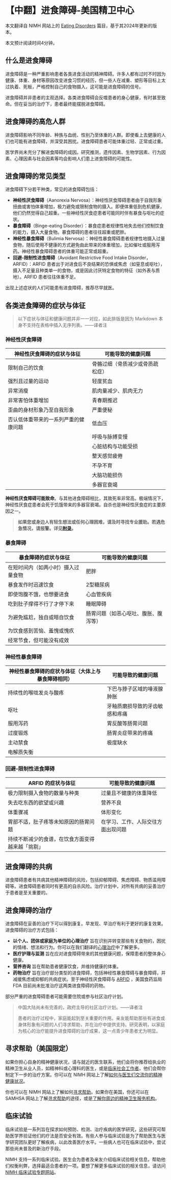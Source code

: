 # 【中翻】进食障碍-美国精卫中心

本文翻译自 NIMH 网站上的 [Eating Disorders](https://www.nimh.nih.gov/health/publications/eating-disorders) 篇目，基于其2024年更新的版本。

本文预计阅读时间4分钟。

## 什么是进食障碍

进食障碍是一种严重影响患者各类进食活动的精神障碍。许多人都有过时不时因为健康、体重、身材等原因改变进食习惯的经历，但一些人在减重、塑形等目标上太过执着、死板，严格控制自己的食物摄入，这可能是进食障碍的信号。

进食障碍并非患者的主观选择。各类进食障碍会反噬患者的身心健康，有时甚至致命。但在妥当的治疗下，患者最终能摆脱进食障碍。

## 进食障碍的高危人群

进食障碍影响不同年龄、种族与血统、性别乃至体重的人群。即使看上去健康的人们也可能有进食障碍，并深受其困扰。进食障碍患者可能体重过轻、正常或过重。

医学界尚未充分了解进食障碍的成因。研究推测，遗传因素、生物学因素、行为因素、心理因素与社会因素等均会影响人们患上进食障碍的可能性。

## 进食障碍的常见类型

进食障碍下分若干种类，常见的进食障碍包括：

- **神经性厌食障碍**（Aanorexia Nervosa）：神经性厌食障碍患者由于自我形象扭曲或害怕体重增加，极力避免或限制食物的摄入。即便体重低到危机健康，他们仍然觉得自己超重。一些神经性厌食症患者可能同时伴有暴食与呕吐的症状。
- **暴食障碍**（Binge-eating Disorder）：暴食症患者规律性地失去他们控制饮食的能力，摄入大量食物。暴食障碍的患者往往超重或肥胖。
- **神经性暴食障碍**（Bulimia Nervosa）：神经性暴食障碍患者规律性地摄入过量食物，随后使用不健康的方式避免由此带来的体重增加，比如催吐或服用泻药。神经性暴食障碍患者的体重可能正常或超重。
- **回避-限制性进食障碍**（Avoidant Restrictive Food Intake Disorder，ARFID）：ARFID 患者出于对进食后不良结果的恐惧或焦虑（如窒息或呕吐），摄入不足量且种类单一的食物，或是因此讨厌特定食物的特征（如外表与质地）。ARFID 患者往往体重不足。

出现上述症状的人们可能患有进食障碍，推荐尽早就医。

## 各类进食障碍的症状与体征

> 以下症状与体征和健康问题并非一一对应，如此排版是因为 Markdown 本身不支持在表格中插入无序列表。——译者注

### 神经性厌食障碍

|神经性厌食障碍的症状与体征|可能导致的健康问题|
|-|-|
|限制自己的饮食|骨骼过细（骨质减少或骨质疏松症）|
|强烈且过量的运动|轻度贫血|
|异常消瘦|肌肉量减少、肌肉无力|
|非常害怕体重增加|青春期推迟|
|歪曲的身材形象乃至自我形象|严重便秘|
|否认低体重带来的一系列严重的健康问题|低血压|
||呼吸与脉搏变慢|
||心脏结构与功能受损|
||整天感觉疲倦|
||不孕不育|
||大脑功能损伤|
||多器官衰竭|

**神经性厌食障碍可能致命**。与其他进食障碍相比，其致死率非常高。极端情况下，神经性厌食症患者会死于饥饿带来的多器官衰竭。自杀也是神经性厌食症的主要原因之一。

> **如果您或身边人有轻生想法或任何心理困难，请及时寻找专业援助。若遇危急情况，请报警。详见[附录](../appendix.md#危机干预与报警)。**

### 暴食障碍

|暴食障碍的症状与体征|可能导致的健康问题|
|-|-|
|在短时间内（如两小时）摄入过量食物|肥胖|
|暴食发作时迅速饮食|2型糖尿病|
|即使饱腹不饿，也想要进食|心血管疾病|
|吃到肚子撑得不行了才停下来|睡眠障碍|
|为避免尴尬，独自或暗自饮食|肠胃问题（如恶心呕吐、腹胀、腹泻等）|
|为饮食感到苦恼、羞愧或愧疚||
|经常节食，但可能没有成效||

### 神经性暴食障碍

|神经性暴食障碍的症状与体征（大体上与暴食障碍相同）|可能导致的健康问题|
|-|-|
|持续性的喉咙发炎与酸疼|下巴与脖子区域的唾液腺肿胀|
|呕吐|牙釉质磨损导致的牙齿敏感和疼痛|
|服用泻药|胃反酸等肠胃问题|
|过度锻炼|肠胃炎症带来的疼痛|
|主动禁食|极度缺水|
|电解质失衡||

### 回避-限制性进食障碍

|ARFID 的症状与体征|可能导致的健康问题|
|-|-|
|极力限制摄入食物的数量与种类|过量且不健康的体重降低|
|失去吃东西的欲望或兴趣|营养不良|
|体重骤减|体形变化|
|胃部不适，肚子疼等未知原因的肠胃问题|在学习、工作、人际交往方面出现问题|
|持续不断减少的食谱，在饮食方面变得越来越「挑剔」||

## 进食障碍的共病

进食障碍患者有共病其他精神障碍的风险，包括抑郁障碍、焦虑障碍、物质滥用障碍等。进食障碍患者同时有更高的自杀风险。治疗计划中，对所有共病的妥善治疗于患者是至关重要的。

## 进食障碍的治疗

进食障碍在妥善的治疗下可以得到康复。早发现、早治疗有利于更好的康复效果。进食障碍的治疗方式包括：

- **以个人、团体或家庭为单位的心理治疗** 旨在识别并转变那些有关食物的，困扰的情绪、想法和行为。你可以在我们翻译的[心理治疗](./Psychotherapies.md)中了解更多。
- **医疗护理与监测** 旨在应对进食障碍带来的其他健康问题，保障患者的整体身心健康。
- **营养咨询** 旨在帮助患者健康饮食，并维持健康的体重。
- **药物治疗** 旨在治疗部分类型的进食障碍，包括神经性暴食障碍与暴食障碍，并减缓焦虑或抑郁的共病症状。至于神经性厌食障碍与 [ARFID](#回避-限制性进食障碍) ，美国食药监局 FDA 目前尚未批准治疗这两类进食障碍的药物。

部分严重的进食障碍患者可能需要住院或参与社区治疗计划。

> 中国大陆尚未有完善的，政府主导的社区治疗计划。——译者注
>
> 患者的治疗过程中，家庭能起到至关重要的作用。亲友能帮助那些有进食或身体形象有问题的人们寻求帮助，并在治疗中提供支持。研究表明，以家庭为核心的治疗能提升进食障碍的治疗成果，这一点青少年患者尤为明显。

## 寻求帮助（美国限定）

如果你担心自身的精神健康状况，请与就近的医生联系，他们会将你推荐给执业的精神卫生从业人员，如精神科或心理科的医生，或是[临床社会工作者](../appendix.md#临床社会工作者)，他们会帮你制定下一步的治疗方案。你可以在 NIMH 网站上了解[如何与医生们交流你的精神健康状况](https://www.nimh.nih.gov/health/publications/tips-for-talking-with-your-health-care-provider)。

你也可以在 NIMH 网站上了解如何[寻求帮助](https://www.nimh.nih.gov/health/find-help)。如果你在美国，你还可以在 SAMHSA 网站上了解[寻求帮助](https://www.samhsa.gov/find-support)的途径，或是[了解你周边的精神卫生服务机构](https://findtreatment.samhsa.gov/)。

## 临床试验

临床试验是一系列旨在探求如何预防、检测、治疗疾病的医学研究，这些研究可帮助医学界验证他们的疗法是否安全有效。有些人参与临床试验是为了帮助医生与医学研究团队更好了解疾病，以此改善医疗水平。一些病人也可在临床试验中，尝试那些尚未普及的新治疗手段。

NIMH 支持一系列临床试验。医生会为患者及亲友介绍临床试验相关信息，帮助他们权衡利弊，选择最适合患者的一项。要想了解更多临床试验的相关信息，请访问 [NIMH 临床试验专题网站](https://www.nimh.nih.gov/health/trials)。
